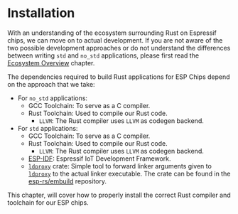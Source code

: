# Installation

With an understanding of the ecosystem surrounding Rust on Espressif chips, we can move on to actual development. If you are not aware of the two possible development approaches or do not understand the differences between writing `std` and `no_std` applications, please first read the [Ecosystem Overview] chapter.

The dependencies required to build Rust applications for ESP Chips depend on the approach that we take:
- For `no_std` applications:
  - GCC Toolchain: To serve as a C compiler.
  - Rust Toolchain: Used to compile our Rust code.
    - `LLVM`: The Rust compiler uses `LLVM` as codegen backend.
- For `std` applications:
  - GCC Toolchain: To serve as a C compiler.
  - Rust Toolchain: Used to compile our Rust code.
    - `LLVM`: The Rust compiler uses `LLVM` as codegen backend.
  - [ESP-IDF]: Espressif IoT Development Framework.
  - [`ldproxy`] crate:  Simple tool to forward linker arguments given to [`ldproxy`] to the actual linker executable. The crate can be found in the [esp-rs/embuild] repository.

This chapter, will cover how to properly install the correct Rust compiler and toolchain for our ESP chips.

[Ecosystem Overview]: ../overview/index.md
[ESP-IDF]: https://github.com/espressif/esp-idf
[`std` overview]: src\overview\using-the-standard-library.md
[`ldproxy`]: https://github.com/esp-rs/embuild/tree/master/ldproxy
[esp-rs/embuild]: https://github.com/esp-rs/embuild
